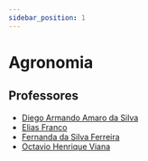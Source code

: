 ```yaml
---
sidebar_position: 1
---
```


# Agronomia


## Professores

- [Diego Armando Amaro da Silva](diego_armando_amaro_da_silva)
- [Elias Franco](elias_franco)
- [Fernanda da Silva Ferreira](fernanda_da_silva_ferreira)
- [Octavio Henrique Viana](octavio_henrique_viana)